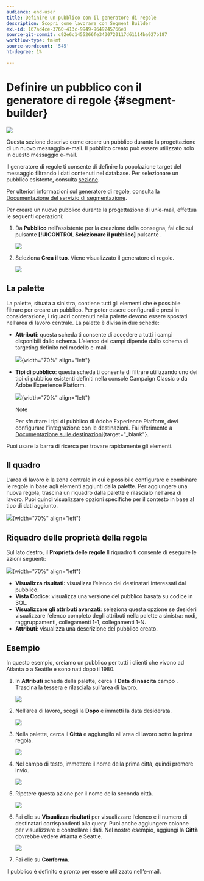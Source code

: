 ```yaml
---
audience: end-user
title: Definire un pubblico con il generatore di regole
description: Scopri come lavorare con Segment Builder
exl-id: 167ad4ce-3760-413c-9949-9649245766e3
source-git-commit: c92e6c1455266fe3430720117d61114ba027b187
workflow-type: tm+mt
source-wordcount: '545'
ht-degree: 1%

---
```


# Definire un pubblico con il generatore di regole {#segment-builder}

![](../assets/do-not-localize/badge.png)

Questa sezione descrive come creare un pubblico durante la progettazione di un nuovo messaggio e-mail. Il pubblico creato può essere utilizzato solo in questo messaggio e-mail.

Il generatore di regole ti consente di definire la popolazione target del messaggio filtrando i dati contenuti nel database. Per selezionare un pubblico esistente, consulta [sezione](add-audience.md).

Per ulteriori informazioni sul generatore di regole, consulta la [Documentazione del servizio di segmentazione](https://experienceleague.adobe.com/docs/experience-platform/segmentation/ui/segment-builder.html).

Per creare un nuovo pubblico durante la progettazione di un’e-mail, effettua le seguenti operazioni:

1. Da **Pubblico** nell’assistente per la creazione della consegna, fai clic sul pulsante **[!UICONTROL Selezionare il pubblico]** pulsante .

   ![](assets/segment-builder0.png)

1. Seleziona **Crea il tuo**. Viene visualizzato il generatore di regole.

   ![](assets/segment-builder.png)

## La palette

La palette, situata a sinistra, contiene tutti gli elementi che è possibile filtrare per creare un pubblico. Per poter essere configurati e presi in considerazione, i riquadri contenuti nella palette devono essere spostati nell’area di lavoro centrale. La palette è divisa in due schede:

* **Attributi**: questa scheda ti consente di accedere a tutti i campi disponibili dallo schema. L’elenco dei campi dipende dallo schema di targeting definito nel modello e-mail.

   ![](assets/segment-builder2.png){width="70%" align="left"}

* **Tipi di pubblico**: questa scheda ti consente di filtrare utilizzando uno dei tipi di pubblico esistenti definiti nella console Campaign Classic o da Adobe Experience Platform.

   ![](assets/segment-builder3.png){width="70%" align="left"}

   >[!NOTE]
   >
   >Per sfruttare i tipi di pubblico di Adobe Experience Platform, devi configurare l’integrazione con le destinazioni. Fai riferimento a [Documentazione sulle destinazioni](https://experienceleague.adobe.com/docs/experience-platform/destinations/home.html?lang=it){target="_blank"}.

Puoi usare la barra di ricerca per trovare rapidamente gli elementi.

## Il quadro

L’area di lavoro è la zona centrale in cui è possibile configurare e combinare le regole in base agli elementi aggiunti dalla palette. Per aggiungere una nuova regola, trascina un riquadro dalla palette e rilascialo nell’area di lavoro. Puoi quindi visualizzare opzioni specifiche per il contesto in base al tipo di dati aggiunto.

![](assets/segment-builder4.png){width="70%" align="left"}

## Riquadro delle proprietà della regola

Sul lato destro, il **Proprietà delle regole** Il riquadro ti consente di eseguire le azioni seguenti:

![](assets/segment-builder5.png){width="70%" align="left"}

* **Visualizza risultati:** visualizza l’elenco dei destinatari interessati dal pubblico.
* **Vista Codice**: visualizza una versione del pubblico basata su codice in SQL.
* **Visualizzare gli attributi avanzati**: seleziona questa opzione se desideri visualizzare l’elenco completo degli attributi nella palette a sinistra: nodi, raggruppamenti, collegamenti 1-1, collegamenti 1-N.
* **Attributi**: visualizza una descrizione del pubblico creato.

## Esempio

In questo esempio, creiamo un pubblico per tutti i clienti che vivono ad Atlanta o a Seattle e sono nati dopo il 1980.

1. In **Attributi** scheda della palette, cerca il **Data di nascita** campo . Trascina la tessera e rilasciala sull’area di lavoro.

   ![](assets/segment-builder6.png)

1. Nell’area di lavoro, scegli la **Dopo** e immetti la data desiderata.

   ![](assets/segment-builder7.png)

1. Nella palette, cerca il **Città** e aggiungilo all&#39;area di lavoro sotto la prima regola.

   ![](assets/segment-builder8.png)

1. Nel campo di testo, immettere il nome della prima città, quindi premere invio.

   ![](assets/segment-builder9.png)

1. Ripetere questa azione per il nome della seconda città.

   ![](assets/segment-builder10.png)

1. Fai clic su **Visualizza risultati** per visualizzare l’elenco e il numero di destinatari corrispondenti alla query. Puoi anche aggiungere colonne per visualizzare e controllare i dati. Nel nostro esempio, aggiungi la **Città** dovrebbe vedere Atlanta e Seattle.

   ![](assets/segment-builder11.png)

1. Fai clic su **Conferma**.

Il pubblico è definito e pronto per essere utilizzato nell’e-mail.
